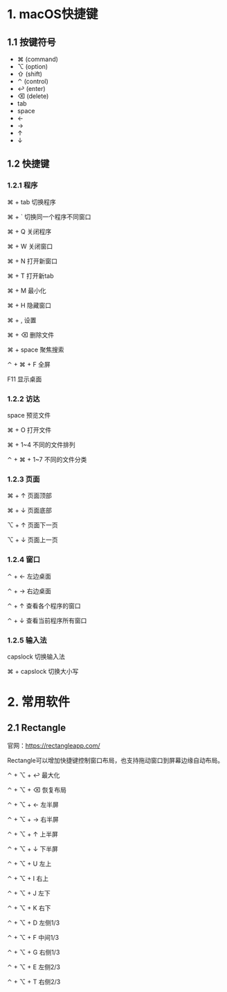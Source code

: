 # 1. macOS快捷键

## 1.1 按键符号

- ⌘ (command)
- ⌥ (option)
- ⇧ (shift)
- ⌃ (control)
- ↩ (enter)
- ⌫ (delete)
- tab
- space
- ←
- →
- ↑
- ↓

## 1.2 快捷键

### 1.2.1 程序

⌘ + tab 切换程序

⌘ + ` 切换同一个程序不同窗口

⌘ + Q 关闭程序

⌘ + W 关闭窗口

⌘ + N 打开新窗口

⌘ + T 打开新tab

⌘ + M 最小化

⌘ + H 隐藏窗口

⌘ + , 设置

⌘ + ⌫ 删除文件

⌘ + space 聚焦搜索

⌃ + ⌘ + F 全屏

F11 显示桌面

### 1.2.2 访达

space 预览文件

⌘ + O 打开文件

⌘ + 1~4 不同的文件排列

⌃ + ⌘ + 1~7 不同的文件分类

### 1.2.3 页面

⌘ + ↑ 页面顶部

⌘ + ↓ 页面底部

⌥ + ↑ 页面下一页

⌥ + ↓ 页面上一页

### 1.2.4 窗口

⌃ + ← 左边桌面

⌃ + → 右边桌面

⌃ + ↑ 查看各个程序的窗口

⌃ + ↓ 查看当前程序所有窗口

### 1.2.5 输入法

capslock 切换输入法

⌘ + capslock 切换大小写



# 2. 常用软件

## 2.1 Rectangle

官网：https://rectangleapp.com/

Rectangle可以增加快捷键控制窗口布局，也支持拖动窗口到屏幕边缘自动布局。

⌃ + ⌥ + ↩ 最大化

⌃ + ⌥ + ⌫ 恢复布局

⌃ + ⌥ + ← 左半屏

⌃ + ⌥ + → 右半屏

⌃ + ⌥ + ↑ 上半屏

⌃ + ⌥ + ↓ 下半屏

⌃ + ⌥ + U 左上

⌃ + ⌥ + I 右上

⌃ + ⌥ + J 左下

⌃ + ⌥ + K 右下

⌃ + ⌥ + D 左侧1/3

⌃ + ⌥ + F 中间1/3

⌃ + ⌥ + G 右侧1/3

⌃ + ⌥ + E 左侧2/3

⌃ + ⌥ + T 右侧2/3

